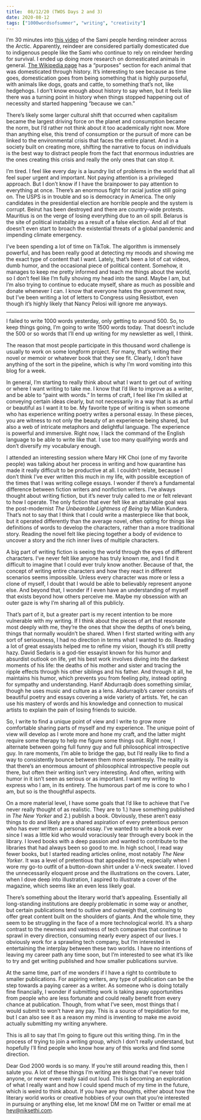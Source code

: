```yaml
---
title:  08/12/20 (TWOS Days 2 and 3)
date: 2020-08-12
tags: ["1000wordsofsummer", "writing", "creativity"]
---
```



I’m 30 minutes into [this video](https://www.youtube.com/watch?v=6dHETOyiE6U) of the Sami people herding reindeer across the Arctic. Apparently, reindeer are considered partially domesticated due to indigenous people like the Sami who continue to rely on reindeer herding for survival. I ended up doing more research on domesticated animals in general. [The Wikipedia page](https://en.wikipedia.org/wiki/List_of_domesticated_animals) has a “purposes” section for each animal that was domesticated through history. It’s interesting to see because as time goes, domestication goes from being something that is highly purposeful, with animals like dogs, goats and cattle, to something that’s not, like hedgehogs. I don’t know enough about history to say when, but it feels like there was a turning point in history when things stopped happening out of necessity and started happening “because we can.”

There’s likely some larger cultural shift that occurred when capitalism became the largest driving force on the planet and consumption became the norm, but I’d rather not think about it too academically right now. More than anything else, this trend of consumption or the pursuit of more can be linked to the environmental crisis that faces the entire planet. And in a society built on creating more, shifting the narrative to focus on individuals is the best way to distract people from the fact that enormous industries are the ones creating this crisis and really the only ones that can stop it.

I’m tired. I feel like every day is a laundry list of problems in the world that all feel super urgent and important. Not paying attention is a privileged approach. But I don’t know if I have the brainpower to pay attention to everything at once. There’s an enormous fight for racial justice still going on. The USPS is in trouble and so is democracy in America. The only candidates in the presidential election are horrible people and the system is corrupt. Beirut has been destroyed and there are country-wide protests. Mauritius is on the verge of losing everything due to an oil spill. Belarus is the site of political instability as a result of a false election. And all of that doesn’t even start to broach the existential threats of a global pandemic and impending climate emergency.

I’ve been spending a lot of time on TikTok. The algorithm is immensely powerful, and has been really good at detecting my moods and showing me the exact type of content that I want. Lately, that’s been a lot of cat videos, dumb humor, and the occasional piece of political content. Somehow, it manages to keep me pretty informed and teach me things about the world, so I don’t feel like I’m fully shoving my head into the sand. Maybe I am, but I’m also trying to continue to educate myself, share as much as possible and donate whenever I can. I know that everyone hates the government now, but I’ve been writing a lot of letters to Congress using Resistbot, even though it’s highly likely that Nancy Pelosi will ignore me anyways. 

----

I failed to write 1000 words yesterday, only getting to around 500. So, to keep things going, I’m going to write 1500 words today. That doesn’t include the 500 or so words that I’ll end up writing for my newsletter as well, I think. 

The reason that most people participate in this thousand word challenge is usually to work on some longform project. For many, that’s writing their novel or memoir or whatever book that they see fit. Clearly, I don’t have anything of the sort in the pipeline, which is why I’m word vomiting into this blog for a week. 

In general, I’m starting to really think about what I want to get out of writing or where I want writing to take me. I know that I’d like to improve as a writer, and be able to “paint with words.” In terms of craft, I feel like I’m skilled at conveying certain ideas clearly, but not necessarily in a way that is as artful or beautiful as I want it to be. My favorite type of writing is when someone who has experience writing poetry writes a personal essay. In these pieces, you are witness to not only the beauty of an experience being shared, but also a web of intricate metaphors and delightful language. The experience is powerful and immersive. Right now, I lack the command of the English language to be able to write like that. I use too many qualifying words and don’t diversify my vocabulary enough.

I attended an interesting session where Mary HK Choi (one of my favorite people) was talking about her process in writing and how quarantine has made it really difficult to be productive at all. I couldn’t relate, because I don’t think I’ve ever written this much in my life, with possible exception of the times that I was writing college essays. I wonder if there’s a fundamental difference between fiction writers and nonfiction writers. I’ve always thought about writing fiction, but it’s never truly called to me or felt relevant to how I operate. The only fiction that ever felt like an attainable goal was the post-modernist _The Unbearable Lightness of Being_ by Milan Kundera. That’s not to say that I think that I could write a masterpiece like that book, but it operated differently than the average novel, often opting for things like definitions of words to develop the characters, rather than a more traditional story. Reading the novel felt like piecing together a body of evidence to uncover a story and the rich inner lives of multiple characters. 

A big part of writing fiction is seeing the world through the eyes of different characters. I’ve never felt like anyone has truly known me, and I find it difficult to imagine that I could ever truly know another. Because of that, the concept of writing entire characters and how they react in different scenarios seems impossible. Unless every character was more or less a clone of myself, I doubt that I would be able to believably represent anyone else. And beyond that, I wonder if I even have an understanding of myself that exists beyond how others perceive me. Maybe my obsession with an outer gaze is why I’m sharing all of this publicly. 

That’s part of it, but a greater part is my recent intention to be more vulnerable with my writing. If I think about the pieces of art that resonate most deeply with me, they’re the ones that show the depths of one’s being, things that normally wouldn’t be shared. When I first started writing with any sort of seriousness, I had no direction in terms what I wanted to do. Reading a lot of great essayists helped me to refine my vision, though it’s still pretty hazy. David Sedaris is a god-tier essayist known for his humor and absurdist outlook on life, yet his best work involves diving into the darkest moments of his life: the deaths of his mother and sister and tracing the ripple effects through his other siblings and his father. And through it all, he maintains his humor, which prevents you from feeling pity, instead opting for sympathy and understanding. Hanif Abdurraqib does something similar, though he uses music and culture as a lens. Abdurraqib’s career consists of beautiful poetry and essays covering a wide variety of artists. Yet, he can use his mastery of words and his knowledge and connection to musical artists to explain the pain of losing friends to suicide.  

So, I write to find a unique point of view and I write to grow more comfortable sharing parts of myself and my experience. The unique point of view will develop as I wrote more and hone my craft, and the latter might require some therapy to help me figure some things out. Right now, I alternate between going full funny guy and full philosophical introspective guy. In rare moments, I’m able to bridge the gap, but I’d really like to find a way to consistently bounce between them more seamlessly. The reality is that there’s an enormous amount of philosophical introspective people out there, but often their writing isn’t very interesting. And often, writing with humor in it isn’t seen as serious or as important. I want my writing to express who I am, in its entirety. The humorous part of me is core to who I am, but so is the thoughtful aspects. 

On a more material level, I have some goals that I’d like to achieve that I’ve never really thought of as realistic. They are to 1.) have something published in  _The New Yorker_ and 2.) publish a book. Obviously, these aren’t easy things to do and likely are a shared aspiration of every pretentious person who has ever written a personal essay. I’ve wanted to write a book ever since I was a little kid who would voraciously tear through every book in the library. I loved books with a deep passion and wanted to contribute to the libraries that had always been so good to me. In high school, I read way fewer books, but I started reading articles online, most notably _The New Yorker_. It was a level of pretentious that appealed to me, especially when I wore my go-to outfit of a button-down shirt under a V-neck sweater. I loved the unnecessarily eloquent prose and the illustrations on the covers. Later, when I dove deep into illustration, I aspired to illustrate a cover of the magazine, which seems like an even less likely goal.

There’s something about the literary world that’s appealing. Essentially all long-standing institutions are deeply problematic in some way or another, but certain publications tend to outlive and outweigh that, continuing to offer great content built on the shoulders of giants. And the whole time, they seem to be struggling in the face of a more technological world. It’s a sharp contrast to the newness and vastness of tech companies that continue to sprawl in every direction, consuming nearly every aspect of our lives. I obviously work for a sprawling tech company, but I’m interested in entertaining the interplay between these two worlds. I have no intentions of leaving my career path any time soon, but I’m interested to see what it’s like to try and get writing published and how smaller publications survive. 

At the same time, part of me wonders if I have a right to contribute to smaller publications. For aspiring writers, any type of publication can be the step towards a paying career as a writer. As someone who is doing totally fine financially, I wonder if submitting work is taking away opportunities from people who are less fortunate and could really benefit from every chance at publication. Though, from what I’ve seen, most things that I would submit to won’t have any pay. This is a source of trepidation for me, but I can also see it as a reason my mind is inventing to make me avoid actually submitting my writing anywhere. 

This is all to say that I’m going to figure out this writing thing. I’m in the process of trying to join a writing group, which I don’t really understand, but hopefully I’ll find people who know how any of this works and find some direction.

Dear God 2000 words is so many. If you’re still around reading this, then I salute you. A lot of these things I’m writing are things that I’ve never told anyone, or never even really said out loud. This is becoming an exploration of what I really want and how I could spend much of my time in the future, which is weird to think about. If you have any thoughts, either about how the literary world works or creative hobbies of your own that you’re interested in pursuing or anything else, let me know! DM me on Twitter or email me at hey@niksethi.com. 